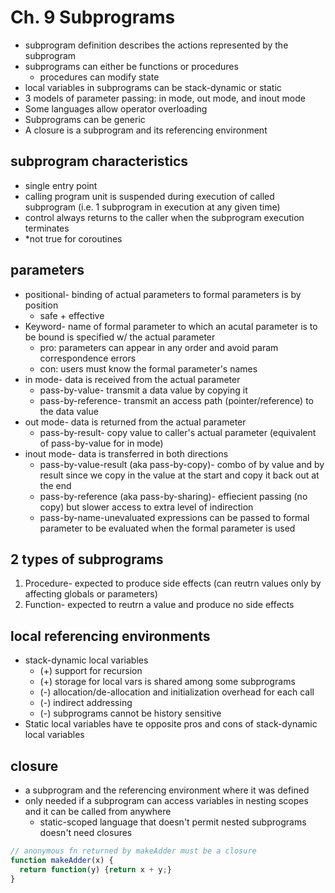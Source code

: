 # Ch. 9 Subprograms

- subprogram definition describes the actions represented by the subprogram
- subprograms can either be functions or procedures
    - procedures can modify state
- local variables in subprograms can be stack-dynamic or static
- 3 models of parameter passing: in mode, out mode, and inout mode 
- Some languages allow operator overloading
- Subprograms can be generic 
- A closure is a subprogram and its referencing environment 

## subprogram characteristics

- single entry point
- calling program unit is suspended during execution of called subprogram (i.e. 1 subprogram in execution at any given time)
- control always returns to the caller when the subprogram execution terminates
- *not true for coroutines

## parameters

- positional- binding of actual parameters to formal parameters is by position
    - safe + effective
- Keyword- name of formal parameter to which an acutal parameter is to be bound is specified w/ the actual parameter
    - pro: parameters can appear in any order and avoid param correspondence errors
    - con: users must know the formal parameter's names
- in mode- data is received from the actual parameter
    - pass-by-value- transmit a data value by copying it
    - pass-by-reference- transmit an access path (pointer/reference) to the data value
- out mode- data is returned from the actual parameter
    - pass-by-result- copy value to caller's actual parameter (equivalent of pass-by-value for in mode)
- inout mode- data is transferred in both directions
    - pass-by-value-result (aka pass-by-copy)- combo of by value and by result since we copy in the value at the start and copy it back out at the end
    - pass-by-reference (aka pass-by-sharing)- effiecient passing (no copy) but slower access to extra level of indirection
    - pass-by-name-unevaluated expressions can be passed to formal parameter to be evaluated when the formal parameter is used

## 2 types of subprograms

1. Procedure- expected to produce side effects (can reutrn values only by affecting globals or parameters)
2. Function- expected to reutrn a value and produce no side effects

## local referencing environments

- stack-dynamic local variables
    - (+) support for recursion 
    - (+) storage for local vars is shared among some subprograms
    - (-) allocation/de-allocation and initialization overhead for each call
    - (-) indirect addressing
    - (-) subprograms cannot be history sensitive
- Static local variables have te opposite pros and cons of stack-dynamic local variables

## closure

- a subprogram and the referencing environment where it was defined
- only needed if a subprogram can access variables in nesting scopes and it can be called from anywhere 
    - static-scoped language that doesn't permit nested subprograms doesn't need closures

``` javascript
// anonymous fn returned by makeAdder must be a closure 
function makeAdder(x) {
  return function(y) {return x + y;}
}
```

